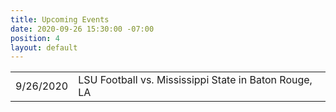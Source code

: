 ```yaml
---
title: Upcoming Events
date: 2020-09-26 15:30:00 -07:00
position: 4
layout: default
---
```


<table>

  <tr>
    <td>9/26/2020</td>
    <td>LSU Football vs. Mississippi State in Baton Rouge, LA</td>
  </tr>

</table>